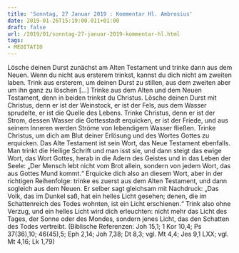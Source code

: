 ```yaml
---
title: 'Sonntag, 27 Januar 2019 : Kommentar Hl. Ambrosius'
date: 2019-01-26T15:19:00.011+01:00
draft: false
url: /2019/01/sonntag-27-januar-2019-kommentar-hl.html
tags: 
- MEDITATIO
---
```


Lösche deinen Durst zunächst am Alten Testament und trinke dann aus dem Neuen. Wenn du nicht aus ersterem trinkst, kannst du dich nicht am zweiten laben. Trink aus ersterem, um deinen Durst zu stillen, aus dem zweiten aber um ihn ganz zu löschen \[...\] Trinke aus dem Alten und dem Neuen Testament, denn in beiden trinkst du Christus. Lösche deinen Durst mit Christus, denn er ist der Weinstock, er ist der Fels, aus dem Wasser sprudelte, er ist die Quelle des Lebens. Trinke Christus, denn er ist der Strom, dessen Wasser die Gottesstadt erquicken, er ist der Friede, und aus seinem Inneren werden Ströme von lebendigem Wasser fließen. Trinke Christus, um dich am Blut deiner Erlösung und des Wortes Gottes zu erquicken. Das Alte Testament ist sein Wort, das Neue Testament ebenfalls. Man trinkt die Heilige Schrift und man isst sie, und dann steigt das ewige Wort, das Wort Gottes, herab in die Adern des Geistes und in das Leben der Seele: „Der Mensch lebt nicht vom Brot allein, sondern von jedem Wort, das aus Gottes Mund kommt.“ Erquicke dich also an diesem Wort, aber in der richtigen Reihenfolge: trinke es zuerst aus dem Alten Testament, und dann sogleich aus dem Neuen. Er selber sagt gleichsam mit Nachdruck: „Das Volk, das im Dunkel saß, hat ein helles Licht gesehen; denen, die im Schattenreich des Todes wohnten, ist ein Licht erschienen.“ Trink also ohne Verzug, und ein helles Licht wird dich erleuchten: nicht mehr das Licht des Tages, der Sonne oder des Mondes, sondern jenes Licht, das den Schatten des Todes vertreibt. (Biblische Referenzen: Joh 15,1; 1 Kor 10,4; Ps 37(36),10; 46(45),5; Eph 2,14; Joh 7,38; Dt 8,3; vgl. Mt 4,4; Jes 9,1 LXX; vgl. Mt 4,16; Lk 1,79)